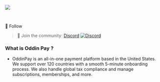 ![](https://github.com/sachinsenal0x64/picx-images-hosting/raw/master/oddinpay.3uux19999v.webp)


<br>


🔔 Follow

> 🍻 Join the community:  <a href="https://discord.gg/PJjXggtYAm" alt="oddinpay">Discord</a>
> [![Discord](https://cdn.statically.io/gh/sachinsenal0x64/picx-images-hosting@master/discord.72y8nlaw5mdc.webp)](Discord)


### What is Oddin Pay ?

- OddinPay is an all-in-one payment platform based in the United States. We support over 120 countries with a smooth 5-minute onboarding process. We also handle global tax compliance and manage subscriptions, memberships, and more.


